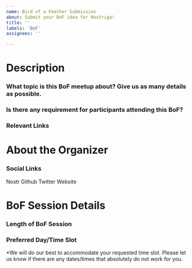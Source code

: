 ```yaml
---
name: Bird of a Feather Submission 	
about: Submit your BoF idea for Nostriga!
title: '' 	
labels: 'BoF' 	
assignees: ''

---
```


# Description
### What topic is this BoF meetup about? Give us as many details as possible.
### Is there any requirement for participants attending this BoF?
### Relevant Links

# About the Organizer
### Social Links
Nostr 
Github 
Twitter 
Website

# BoF Session Details
### Length of BoF Session
### Preferred Day/Time Slot
*We will do our best to accommodate your requested time slot. Please let us know if there are any dates/times that absolutely do not work for you.
